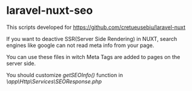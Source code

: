 # laravel-nuxt-seo
This scripts developed for https://github.com/cretueusebiu/laravel-nuxt

If you want to deactive SSR(Server Side Rendering) in NUXT, search engines like google can not read meta info from your page.

You can use these files in witch Meta Tags are added to pages on the server side.

You should customize *getSEOInfo()* function in *\app\Http\Services\SEOResponse.php*
